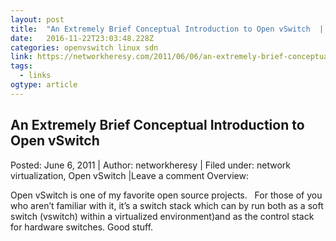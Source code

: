 ```yaml
---
layout: post
title:  "An Extremely Brief Conceptual Introduction to Open vSwitch  | Network Heresy"
date:   2016-11-22T23:03:48.228Z
categories: openvswitch linux sdn
link: https://networkheresy.com/2011/06/06/an-extremely-brief-conceptual-introduction-to-open-vswitch/
tags:
  - links
ogtype: article
---
```


## An Extremely Brief Conceptual Introduction to Open vSwitch
Posted: June 6, 2011 | Author: networkheresy | Filed under: network virtualization, Open vSwitch |Leave a comment
Overview:

Open vSwitch is one of my favorite open source projects.   For those of you who aren’t familiar with it, it’s a switch stack which can by run both as a soft switch (vswitch) within a virtualized environment)and as the control stack for hardware switches. Good stuff.
